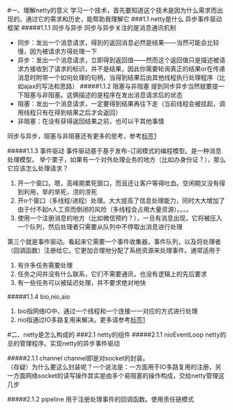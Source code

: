 #一、理解netty的意义
    学习一个技术，首先要知道这个技术是因为什么需求而出现的。通过它的需求和历史，能帮助我理解它
###1.1 netty是什么
    异步事件驱动框架
#####1.1.1 同步与异步
  同步与异步关注的是消息通讯机制  
  - 同步：发出一个消息请求，得到的返回消息必然是结果——当然可能会比较慢，因为被请求方得处理一下  
  - 异步：发出一个消息请求，立即得到返回值——然而这个返回值只是描述被请求方接收到了请求的标识，并不是结果，因此你需要轮询真正的结果or在传递消息时附带一个如何处理的句柄，当得到结果后由其他线程执行处理程序（比如ajax的写法和思路）
#####1.1.2 阻塞与非阻塞
  提到同步异步当然就要提一下阻塞与非阻塞。这俩描述的是程序在发出消息请求后的状态  
  - 阻塞：发出一个消息请求，一定要得到结果再往下走（当前线程会被挂起，调用线程只有在得到结果之后才会返回）  
  - 非阻塞：在没有获得返回结果之前，也可以干其他事情
  
  同步与异步，阻塞与非阻塞还有更多的思考，参考[标签1](4从netty思考更多.md)
  
#####1.1.3 事件驱动
    事件驱动基于基于发布-订阅模式的编程模型。是一种消息处理模型。
  举个栗子，如果有一个对外处理业务的地方（比如办身份证？），那么它应该怎么处理请求？  
  1. 开一个窗口。嗯，高峰期累死窗口，而且还让客户等得吐血。空闲期又没有得到利用，旱的旱死，涝的涝死
  2. 开n个窗口（多线程/进程）处理。大大提高了信息处理能力，同时大大增加了由于付不起n人工资而倒闭的风险（多线程会占用大量资源）。。。。
  3. 使用一个注册消息的地方（比如微信预约？），一旦有消息出现，它将被压入一个队列，然后处理者只需要从队列中不停取出消息进行处理

  第三个就是事件驱动。看起来它需要一个事件收集器，事件队列，以及将处理者（回调函数）注册给它。它更加合理地分配了系统资源来处理事件。通常适用于 
  1. 有许多任务需要处理
  2. 任务之间并没有什么联系，它们不需要通讯，也没有逻辑上的先后要求
  3. 有一些任务可以被延迟处理，并不要求绝对地快

#####1.1.4 bio,nio,aio
  1. bio指网络IO中，通过一个线程和一个连接一一对应的方式进行处理
  2. nio指通过IO多路复用来解决。更多请参考[标签1](4从netty思考更多.md)
  
#二、netty是怎么构成的
###2.1 netty的组件
#####2.1.1 nioEventLoop
  netty的总的管理程序。实现netty的异步事件驱动
  
#####2.1.1 channel
  channel即是对socket的封装。  
  （存疑）为什么要这么封装呢？一个说法是：一方面用于IO多路复用的注册，另一方面网络socket的读写操作其实是由多个易阻塞的操作构成，交给netty管理这几步
 
#####2.1.2 pipeline
  用于注册处理事件的回调函数。使用责任链模式